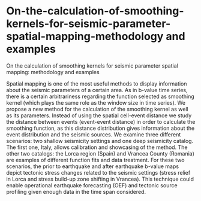 # On-the-calculation-of-smoothing-kernels-for-seismic-parameter-spatial-mapping-methodology and examples
On the calculation of smoothing kernels for seismic parameter spatial mapping: methodology and examples

Spatial mapping is one of the most useful methods to display information about the seismic parameters of a certain area. As in b-value time series, there is a certain arbitrariness regarding the function selected as smoothing kernel (which plays the same role as the window size in time series). We propose a new method for the calculation of the smoothing kernel as well as its parameters. Instead of using the spatial cell-event distance we study the distance between events (event-event distance) in order to calculate the smoothing function, as this distance distribution gives information about the event distribution and the seismic sources. We examine three different scenarios: two shallow seismicity settings and one deep seismicity catalog. The first one, Italy, allows calibration and showcasing of the method. The other two catalogs: the Lorca region (Spain) and Vrancea County (Romania) are examples of different function fits and data treatment. For these two scenarios, the prior to earthquake and after earthquake b-value maps depict tectonic stress changes related to the seismic settings (stress relief in Lorca and stress build-up zone shifting in Vrancea). This technique could enable operational earthquake forecasting (OEF) and tectonic source profiling given enough data in the time span considered.
